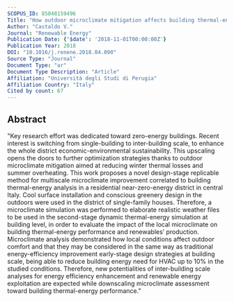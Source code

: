 ```yaml
---
SCOPUS_ID: 85048159496
Title: "How outdoor microclimate mitigation affects building thermal-energy performance: A new design-stage method for energy saving in residential near-zero energy settlements in Italy"
Author: "Castaldo V."
Journal: "Renewable Energy"
Publication Date: {'$date': '2018-11-01T00:00:00Z'}
Publication Year: 2018
DOI: "10.1016/j.renene.2018.04.090"
Source Type: "Journal"
Document Type: "ar"
Document Type Description: "Article"
Affiliation: "Università degli Studi di Perugia"
Affiliation Country: "Italy"
Cited by count: 67
---
```


## Abstract
"Key research effort was dedicated toward zero-energy buildings. Recent interest is switching from single-building to inter-building scale, to enhance the whole district economic-environmental sustainability. This upscaling opens the doors to further optimization strategies thanks to outdoor microclimate mitigation aimed at reducing winter thermal losses and summer overheating. This work proposes a novel design-stage replicable method for multiscale microclimate improvement correlated to building thermal-energy analysis in a residential near-zero-energy district in central Italy. Cool surface installation and conscious greenery design in the outdoors were used in the district of single-family houses. Therefore, a microclimate simulation was performed to elaborate realistic weather files to be used in the second-stage dynamic thermal-energy simulation at building level, in order to evaluate the impact of the local microclimate on building thermal-energy performance and renewables’ production. Microclimate analysis demonstrated how local conditions affect outdoor comfort and that they may be considered in the same way as traditional energy-efficiency improvement early-stage design strategies at building scale, being able to reduce building energy need for HVAC up to 10% in the studied conditions. Therefore, new potentialities of inter-building scale analyses for energy efficiency enhancement and renewable energy exploitation are expected while downscaling microclimate assessment toward building thermal-energy performance."
